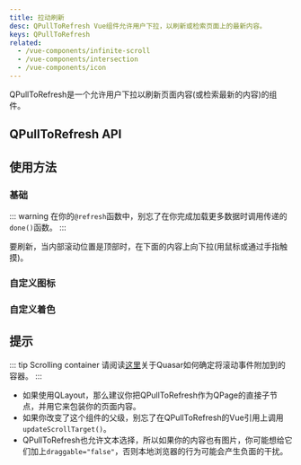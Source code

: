 ```yaml
---
title: 拉动刷新
desc: QPullToRefresh Vue组件允许用户下拉，以刷新或检索页面上的最新内容。
keys: QPullToRefresh
related:
  - /vue-components/infinite-scroll
  - /vue-components/intersection
  - /vue-components/icon
---
```


QPullToRefresh是一个允许用户下拉以刷新页面内容(或检索最新的内容)的组件。

## QPullToRefresh API

<doc-api file="QPullToRefresh" />

## 使用方法

### 基础

::: warning
在你的`@refresh`函数中，别忘了在你完成加载更多数据时调用传递的`done()`函数。
:::

要刷新，当内部滚动位置是顶部时，在下面的内容上向下拉(用鼠标或通过手指触摸)。

<doc-example title="基础" file="QPullToRefresh/Basic" />

### 自定义图标

<doc-example title="自定义图标" file="QPullToRefresh/Icon" />

### 自定义着色

<doc-example title="自定义着色" file="QPullToRefresh/CustomColoring" />

## 提示

::: tip Scrolling container
请阅读[这里](/vue-components/scroll-observer#determining-scrolling-container)关于Quasar如何确定将滚动事件附加到的容器。
:::

* 如果使用QLayout，那么建议你把QPullToRefresh作为QPage的直接子节点，并用它来包装你的页面内容。
* 如果你改变了这个组件的父级，别忘了在QPullToRefresh的Vue引用上调用`updateScrollTarget()`。
* QPullToRefresh也允许文本选择，所以如果你的内容也有图片，你可能想给它们加上`draggable="false"`，否则本地浏览器的行为可能会产生负面的干扰。
